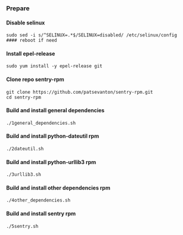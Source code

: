 ### Prepare

#### Disable selinux
```
sudo sed -i s/^SELINUX=.*$/SELINUX=disabled/ /etc/selinux/config
#### reboot if need
```

#### Install epel-release
```
sudo yum install -y epel-release git
```

#### Clone repo sentry-rpm
```
git clone https://github.com/patsevanton/sentry-rpm.git
cd sentry-rpm
```

#### Build and install general dependencies
```
./1general_dependencies.sh
```

#### Build and install python-dateutil rpm
```
./2dateutil.sh
```

#### Build and install python-urllib3 rpm
```
./3urllib3.sh
```

#### Build and install other dependencies rpm
```
./4other_dependencies.sh
```

#### Build and install sentry rpm
```
./5sentry.sh
```
